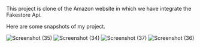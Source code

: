This  project is clone of the Amazon website in which we have integrate the Fakestore Api.

Here are some snapshots of my project.

![Screenshot (35)](https://github.com/Adi-pal-developer/fetch/assets/144885498/db1271ff-e6cf-42f3-9798-00ee67c52641)
![Screenshot (34)](https://github.com/Adi-pal-developer/fetch/assets/144885498/50396bb9-3e98-405d-889d-9dca32acbcec)
![Screenshot (37)](https://github.com/Adi-pal-developer/fetch/assets/144885498/21efb144-e418-4cac-9fde-c22fafc10d7b)
![Screenshot (36)](https://github.com/Adi-pal-developer/fetch/assets/144885498/9bffba59-048a-4d23-84ef-81525262ac5e)
